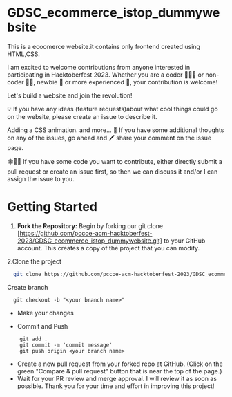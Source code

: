 # GDSC_ecommerce_istop_dummywebsite
This is a ecoomerce website.it contains only frontend created using HTML,CSS.

I am excited to welcome contributions from anyone interested in participating in Hacktoberfest 2023.
Whether you are a coder 👨🏾‍💻 or non-coder 👩‍🎨, newbie 👶 or more experienced 👴, your contribution is welcome!

Let's build a website and join the revolution!

💡 If you have any ideas (feature requests)about what cool things could go on the website, please create an issue to describe it.

Adding a CSS animation.
and more...
📢 If you have some additional thoughts on any of the issues, go ahead and 🖊 share your comment on the issue page.

🕸🧑‍💻 If you have some code you want to contribute, either directly submit a pull request or create an issue first, so then we can discuss it and/or I can assign the issue to you.

# Getting Started

1. **Fork the Repository:** Begin by forking our git clone
      [https://github.com/pccoe-acm-hacktoberfest-2023/GDSC_ecommerce_istop_dummywebsite.git]
to your GitHub account. This creates a copy of the project that you can modify.

2.Clone the project

```bash
  git clone https://github.com/pccoe-acm-hacktoberfest-2023/GDSC_ecommerce_istop_dummywebsite.git
```

Create branch
```
  git checkout -b "<your branch name>"
```

- Make your changes

- Commit and Push

```
    git add .
    git commit -m 'commit message'
    git push origin <your branch name>
```
- Create a new pull request from your forked repo at GitHub. (Click on the green "Compare & pull request" button that is near the top of the page.)
- Wait for your PR review and merge approval. I will review it as soon as possible. Thank you for your time and effort in improving this project!





